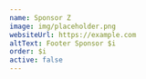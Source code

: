 ```yaml
---
name: Sponsor Z
image: img/placeholder.png
websiteUrl: https://example.com
altText: Footer Sponsor $i
order: $i
active: false
---
```


